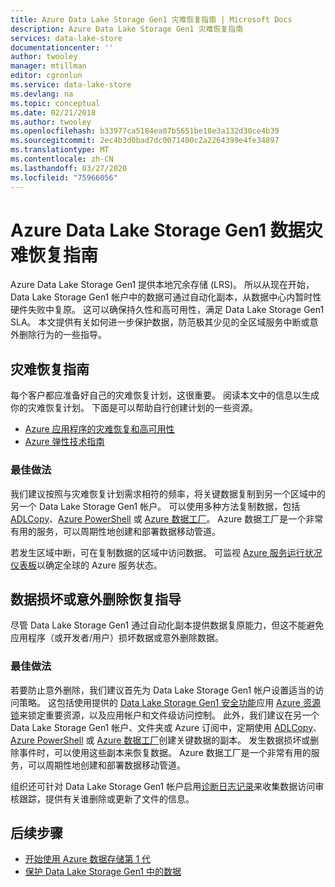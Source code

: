 ```yaml
---
title: Azure Data Lake Storage Gen1 灾难恢复指南 | Microsoft Docs
description: Azure Data Lake Storage Gen1 灾难恢复指南
services: data-lake-store
documentationcenter: ''
author: twooley
manager: mtillman
editor: cgronlun
ms.service: data-lake-store
ms.devlang: na
ms.topic: conceptual
ms.date: 02/21/2018
ms.author: twooley
ms.openlocfilehash: b33977ca5184ea07b5651be18e3a132d30ce4b39
ms.sourcegitcommit: 2ec4b3d0bad7dc0071400c2a2264399e4fe34897
ms.translationtype: MT
ms.contentlocale: zh-CN
ms.lasthandoff: 03/27/2020
ms.locfileid: "75966056"
---
```

# <a name="disaster-recovery-guidance-for-data-in-azure-data-lake-storage-gen1"></a>Azure Data Lake Storage Gen1 数据灾难恢复指南

Azure Data Lake Storage Gen1 提供本地冗余存储 (LRS)。 所以从现在开始，Data Lake Storage Gen1 帐户中的数据可通过自动化副本，从数据中心内暂时性硬件失败中复原。 这可以确保持久性和高可用性，满足 Data Lake Storage Gen1 SLA。 本文提供有关如何进一步保护数据，防范极其少见的全区域服务中断或意外删除行为的一些指导。

## <a name="disaster-recovery-guidance"></a>灾难恢复指南
每个客户都应准备好自己的灾难恢复计划，这很重要。 阅读本文中的信息以生成你的灾难恢复计划。 下面是可以帮助自行创建计划的一些资源。

* [Azure 应用程序的灾难恢复和高可用性](../resiliency/resiliency-disaster-recovery-high-availability-azure-applications.md)
* [Azure 弹性技术指南](../resiliency/resiliency-technical-guidance.md)

### <a name="best-practices"></a>最佳做法
我们建议按照与灾难恢复计划需求相符的频率，将关键数据复制到另一个区域中的另一个 Data Lake Storage Gen1 帐户。 可以使用多种方法复制数据，包括 [ADLCopy](data-lake-store-copy-data-azure-storage-blob.md)、[Azure PowerShell](data-lake-store-get-started-powershell.md) 或 [Azure 数据工厂](../data-factory/connector-azure-data-lake-store.md)。 Azure 数据工厂是一个非常有用的服务，可以周期性地创建和部署数据移动管道。

若发生区域中断，可在复制数据的区域中访问数据。 可监视 [Azure 服务运行状况仪表板](https://azure.microsoft.com/status/)以确定全球的 Azure 服务状态。

## <a name="data-corruption-or-accidental-deletion-recovery-guidance"></a>数据损坏或意外删除恢复指导
尽管 Data Lake Storage Gen1 通过自动化副本提供数据复原能力，但这不能避免应用程序（或开发者/用户）损坏数据或意外删除数据。

### <a name="best-practices"></a>最佳做法
若要防止意外删除，我们建议首先为 Data Lake Storage Gen1 帐户设置适当的访问策略。  这包括使用提供的 [Data Lake Storage Gen1 安全功能](data-lake-store-security-overview.md)应用 [Azure 资源锁](../azure-resource-manager/management/lock-resources.md)来锁定重要资源，以及应用帐户和文件级访问控制。 此外，我们建议在另一个 Data Lake Storage Gen1 帐户、文件夹或 Azure 订阅中，定期使用 [ADLCopy](data-lake-store-copy-data-azure-storage-blob.md)、[Azure PowerShell](data-lake-store-get-started-powershell.md) 或 [Azure 数据工厂](../data-factory/connector-azure-data-lake-store.md)创建关键数据的副本。  发生数据损坏或删除事件时，可以使用这些副本来恢复数据。 Azure 数据工厂是一个非常有用的服务，可以周期性地创建和部署数据移动管道。

组织还可针对 Data Lake Storage Gen1 帐户启用[诊断日志记录](data-lake-store-diagnostic-logs.md)来收集数据访问审核跟踪，提供有关谁删除或更新了文件的信息。

## <a name="next-steps"></a>后续步骤
* [开始使用 Azure 数据存储第 1 代](data-lake-store-get-started-portal.md)
* [保护 Data Lake Storage Gen1 中的数据](data-lake-store-secure-data.md)

